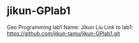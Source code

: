 # jikun-GPlab1
Geo Programming lab1
Name: Jikun Liu
Link to lab1: https://github.com/jikun-tamu/jikun-GPlab1.git


